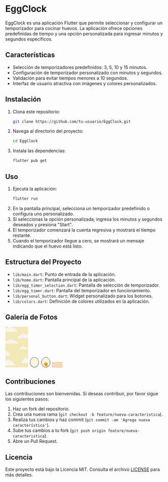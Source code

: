 # EggClock

EggClock es una aplicación Flutter que permite seleccionar y configurar un temporizador para cocinar huevos. La aplicación ofrece opciones predefinidas de tiempo y una opción personalizada para ingresar minutos y segundos específicos.

## Características

- Selección de temporizadores predefinidos: 3, 5, 10 y 15 minutos.
- Configuración de temporizador personalizado con minutos y segundos.
- Validación para evitar tiempos menores a 10 segundos.
- Interfaz de usuario atractiva con imágenes y colores personalizados.

## Instalación

1. Clona este repositorio:
    ```sh
    git clone https://github.com/tu-usuario/EggClock.git
    ```
2. Navega al directorio del proyecto:
    ```sh
    cd EggClock
    ```
3. Instala las dependencias:
    ```sh
    flutter pub get
    ```

## Uso

1. Ejecuta la aplicación:
    ```sh
    flutter run
    ```
2. En la pantalla principal, selecciona un temporizador predefinido o configura uno personalizado.
3. Si seleccionas la opción personalizada, ingresa los minutos y segundos deseados y presiona "Start".
4. El temporizador comenzará la cuenta regresiva y mostrará el tiempo restante.
5. Cuando el temporizador llegue a cero, se mostrará un mensaje indicando que el huevo está listo.

## Estructura del Proyecto

- `lib/main.dart`: Punto de entrada de la aplicación.
- `lib/home.dart`: Pantalla principal de la aplicación.
- `lib/egg_timer_selection.dart`: Pantalla de selección de temporizador.
- `lib/egg_timer.dart`: Pantalla del temporizador en funcionamiento.
- `lib/personal_button.dart`: Widget personalizado para los botones.
- `lib/colors.dart`: Definición de colores utilizados en la aplicación.

## Galería de Fotos

![Background](assets/images/eggClock_background.png)
![Egg](assets/images/eggClock_egg.png)
![Egg Final](assets/images/eggClock_eggFinal.png)
![Button Skin](assets/images/eggClock_BottonSkin.png)

## Contribuciones

Las contribuciones son bienvenidas. Si deseas contribuir, por favor sigue los siguientes pasos:

1. Haz un fork del repositorio.
2. Crea una nueva rama (`git checkout -b feature/nueva-caracteristica`).
3. Realiza tus cambios y haz commit (`git commit -am 'Agrega nueva característica'`).
4. Sube tus cambios a tu fork (`git push origin feature/nueva-caracteristica`).
5. Abre un Pull Request.

## Licencia

Este proyecto está bajo la Licencia MIT. Consulta el archivo [LICENSE](LICENSE) para más detalles.

